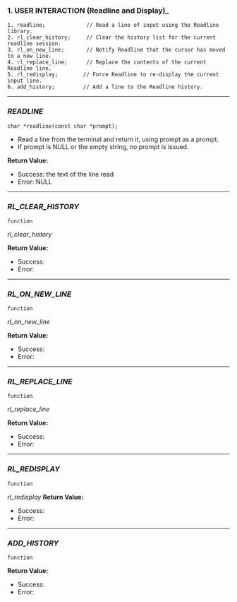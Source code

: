 ###     1.      USER INTERACTION (Readline and Display)_
```
1. readline;             // Read a line of input using the Readline library.
2. rl_clear_history;     // Clear the history list for the current readline session.
3. rl_on_new_line;       // Notify Readline that the cursor has moved to a new line.
4. rl_replace_line;      // Replace the contents of the current Readline line.
5. rl_redisplay;        // Force Readline to re-display the current input line.
6. add_history;         // Add a line to the Readline history.

```
____________________________________
###  _READLINE_
```
char *readline(const char *prompt);
```

- Read a line from the terminal and return it, using prompt as a prompt.  
- If prompt is NULL or the empty string, no prompt is issued.

**Return Value:**
- Success: the text of the line read
- Error: NULL
_______________________________________________________
###  _RL_CLEAR_HISTORY_
```
function
```
_rl_clear_history_

**Return Value:**
- Success:
- Error:
____________________________________

###  _RL_ON_NEW_LINE_
```
function
```
_rl_on_new_line_

**Return Value:**
- Success:
- Error:
____________________________________

###  _RL_REPLACE_LINE_
```
function
```
 _rl_replace_line_ 

**Return Value:**
- Success:
- Error:
____________________________________
### _RL_REDISPLAY_
```
function
```
_rl_redisplay_
**Return Value:**
- Success:
- Error:
____________________________________
###  _ADD_HISTORY_
```
function
```

**Return Value:**
- Success:
- Error: